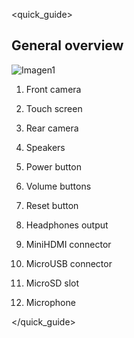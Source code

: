 <quick_guide> 
## General overview

![Imagen1](http://static.energysistem.com/images/manuals/42238/55d31624c5499.jpg)

1. Front camera

2. Touch screen

3. Rear camera

4. Speakers

5. Power button

6. Volume buttons

7. Reset button

8. Headphones output

9. MiniHDMI connector

10. MicroUSB connector

11. MicroSD slot

12. Microphone

</quick_guide>

